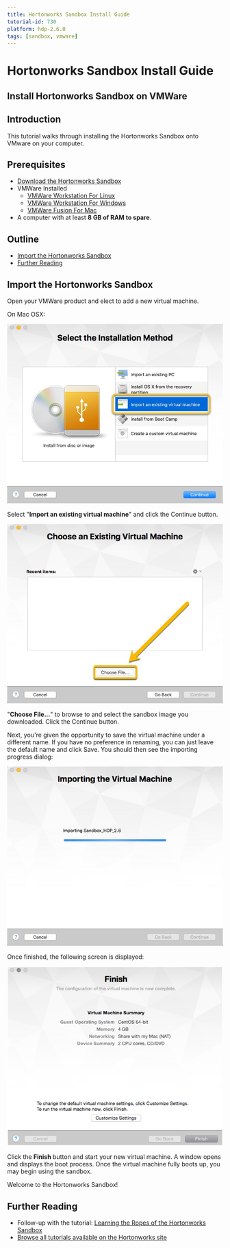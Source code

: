 ```yaml
---
title: Hortonworks Sandbox Install Guide
tutorial-id: 730
platform: hdp-2.6.0
tags: [sandbox, vmware]
---
```


# Hortonworks Sandbox Install Guide

## Install Hortonworks Sandbox on VMWare

## Introduction

This tutorial walks through installing the Hortonworks Sandbox onto VMware on your computer.

## Prerequisites

-   [Download the Hortonworks Sandbox](https://hortonworks.com/downloads/#sandbox)
-   VMWare Installed
    -   [VMWare Workstation For Linux](http://www.vmware.com/products/workstation-for-linux.html)
    -   [VMWare Workstation For Windows](http://www.vmware.com/products/workstation.html)
    -   [VMWare Fusion For Mac](http://www.vmware.com/products/fusion.html)
-   A computer with at least **8 GB of RAM to spare**.

## Outline

-   [Import the Hortonworks Sandbox](#import-the-hortonworks-sandbox)
-   [Further Reading](#further-reading)

## Import the Hortonworks Sandbox

Open your VMWare product and elect to add a new virtual machine.

On Mac OSX:

![VMWare Installation Method](assets/vmware-install.jpg)

Select "**Import an existing virtual machine**" and click the Continue button.

![choose_existing](assets/vmware-choose.jpg)

"**Choose File...**" to browse to and select the sandbox image you downloaded.  Click the Continue button.

Next, you're given the opportunity to save the virtual machine under a different name.  If you have no preference in renaming, you can just leave the default name and click Save.  You should then see the importing progress dialog:

![vmware_import_progress](assets/vmware-importing.jpg)

Once finished, the following screen is displayed:

![vmware_finish](assets/vmware_finish.png)

Click the **Finish** button and start your new virtual machine.  A window opens and displays the boot process.  Once the virtual machine fully boots up, you may begin using the sandbox.

Welcome to the Hortonworks Sandbox!

## Further Reading

-   Follow-up with the tutorial: [Learning the Ropes of the Hortonworks Sandbox](https://hortonworks.com/hadoop-tutorial/learning-the-ropes-of-the-hortonworks-sandbox)
-   [Browse all tutorials available on the Hortonworks site](https://hortonworks.com/tutorials/)

